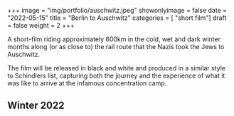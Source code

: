 +++
image = "img/portfolio/auschwitz.jpeg"
showonlyimage = false
date = "2022-05-15"
title = "Berlin to Auschwitz"
categories = [ "short film"]
draft = false
weight = 2
+++

A short-film riding approximately 600km in the cold, wet and dark winter months along (or as close to) the rail route that the Nazis took the Jews to Auschwitz.
<!--more-->

The film will be released in black and white and produced in a similar style to Schindlers list, capturing both the journey and the experience of what it was like to arrive at the infamous concentration camp.

## Winter 2022
